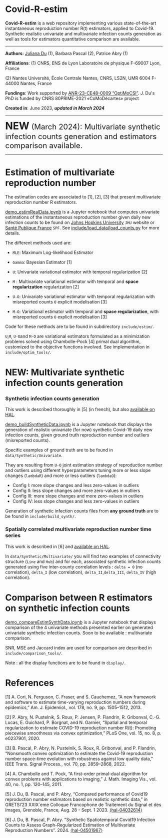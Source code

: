 # Covid-R-estim

**Covid-R-estim** is a web repository implementing various state-of-the-art instantaneous reproduction number R(t) 
estimators, applied to Covid-19. Synthetic realistic univariate and multivariate infection counts generation as well as
tools for estimators quantitative comparison are available.
- ---

**Authors**: [Juliana Du](<https://juliana-du.github.io/>) (1), Barbara Pascal (2), Patrice Abry (1)

**Affiliations**: 
(1) CNRS, ENS de Lyon Laboratoire de physique F-69007 Lyon, France

(2) Nantes Université, École Centrale Nantes, CNRS, LS2N, UMR 6004 F-44000 Nantes, France

**Fundings**: Work supported by [ANR-23-CE48-0009 “OptiMoCSI”](<https://optimocsi.cnrs.fr>). J. Du's PhD is funded by CNRS 80PRIME-2021 «CoMoDécartes» 
project

**Created in**: June 2023, <b><i> updated in March 2024 </b> </i>

- ---
<font size="+3"> <b> NEW</b></font><font size="+2"> (March 2024): Multivariate synthetic infection counts generation and
estimators comparison available. </font>

- ---
# Estimation of multivariate reproduction number 

The estimation codes are associated to [1], [2], [3] that present multivariate reproduction number R estimators. 

[demo_estimRealData.ipynb](demo_estimRealData.ipynb) is a Jupyter notebook that computes univariate estimations of the instantaneous reproduction number given 
daily new infection counts to be found on [Johns Hopkins University](<https://coronavirus.jhu.edu/map.html>) `JHU` 
website or [Santé Publique France](<https://www.data.gouv.fr/fr/datasets/donnees-de-laboratoires-pour-le-depistage-a-compter-du-18-05-2022-si-dep/>)
`SPF`. See [include/load_data/load_counts.py](include/load_data/load_counts.py) for more details.

The different methods used are: 

* `MLE`: Maximum Log-likelihood Estimator

* `Gamma`: Bayesian Estimator [1]

* `U`: Univariate variational estimator with temporal regularization [2]
* `M` : Multivariate variational estimator with temporal and **space regularization** regularization [2]
* `U-O`: Univariate variational estimator with temporal regularization with misreported counts `O` explicit 
modelisation [3]
* `M-O`: Variational estimator with temporal and **space regularization**, with misreported counts `O` explicit 
modelisation [3]

Code for these methods are to be found in subdirectory `include/estim/`.

`U`,`M`, `U-O`and `M-O` are variational estimators formulated as a minimization problems solved using Chambolle-Pock [4]
primal dual algorithm, customized to the objective functions involved. See implementation in `include/optim_tools/`. 


# NEW: Multivariate synthetic infection counts generation

### Synthetic infection counts generation
This work is described thoroughly in [5] (in french), but also
[available on HAL](<https://hal.science/hal-04032614v2/document>).

[demo_buildSyntheticData.ipynb](demo_buildSyntheticData.ipynb) is a Jupyter notebook that displays the generation of realistic univariate (for now) synthetic Covid-19 daily new 
infection counts, given ground truth reproduction number and outliers (misreported counts).

Specific examples of ground truth are to be found in `data/Synthetic/Univariate`. 

They are resulting from `U-O` joint estimation strategy of reproduction number and outliers using different 
hyperparameters tuning more or less slope changes (`lambdaR`) and more or less outliers (`lambdaO`):

* Config I:     more slope changes and less zero-values in outliers 
* Config II:    less slope changes and more zero-values in outliers
* Config III:   more slope changes and more zero-values in outliers
* Config IV:    less slope changes and less zero-values in outliers

Generation of synthetic infection counts files from <b> any ground truth </b> are to be found in 
`include/build_synth/`.

### Spatially correlated multivariate reproduction number time series
This work is described in [6] and [available on HAL](<https://hal.science/hal-04501967>).

In `data/Synthetic/Multivariate/` you will find two examples of connectivity structure (`Line` and `Hub`) and for each, 
associated synthetic infection counts generated using five inter-county correlation levels : `delta = 0` (no correlation), 
`delta_I` (low correlation), `delta_II`,`delta_III`, `delta_IV` (high correlation).

# Comparison between R estimators on synthetic infection counts

[demo_compareEstimSynthData.ipynb](demo_compareEstimSynthData.ipynb) is a Jupyter notebook that displays comparison of the 4 univariate methods presented earlier on generated univariate 
synthetic infection counts. Soon to be available : multivariate comparison.

SNR, MSE and Jaccard index are used for comparison are described in `include/comparison_tools/`.

Note : all the display functions are to be found in `display/`.

# References 
[1] A. Cori, N. Ferguson, C. Fraser, and S. Cauchemez, “A new framework and software to estimate time-varying 
reproduction numbers during epidemics,” Am. J. Epidemiol., vol. 178, no. 9, pp. 1505–1512, 2013.

[2] P. Abry, N. Pustelnik, S. Roux, P. Jensen, P. Flandrin, R. Gribonval, C.-G. Lucas,  ́E. Guichard, P. Borgnat, and
N. Garnier, “Spatial and temporal regularization to estimate COVID-19 reproduction number R(t): Promoting piecewise 
smoothness via convex optimization,” PLoS One, vol. 15, no. 8, p. e0237901, 2020.

[3] B. Pascal, P. Abry, N. Pustelnik, S. Roux, R. Gribonval, and P. Flandrin, “Nonsmooth convex optimization to estimate
the Covid-19 reproduction number space-time evolution with robustness against low quality data,” IEEE Trans. Signal 
Process., vol. 70, pp. 2859–2868, 2022.

[4] A. Chambolle and T. Pock, “A first-order primal-dual algorithm for convex problems with applications to imaging,” 
J. Math. Imaging Vis., vol. 40, no. 1, pp. 120–145, 2011.

[5] J. Du, B. Pascal, and P. Abry, “Compared performance of Covid19 reproduction number estimators based on realistic 
synthetic data,” in GRETSI’23 XXIX`eme Colloque Francophone de Traitement du Signal et des Images, Grenoble, France, 
Aug. 28 - Sept. 1 2023. [⟨hal-04032614⟩](<https://hal.science/hal-04032614v2/document>)


[6] J. Du, B. Pascal, P. Abry. "Synthetic Spatiotemporal Covid19 Infection Counts to Assess Graph-Regularized Estimation
of Multivariate Reproduction Numbers". 2024. [⟨hal-04501967⟩](<https://hal.science/hal-04501967>)